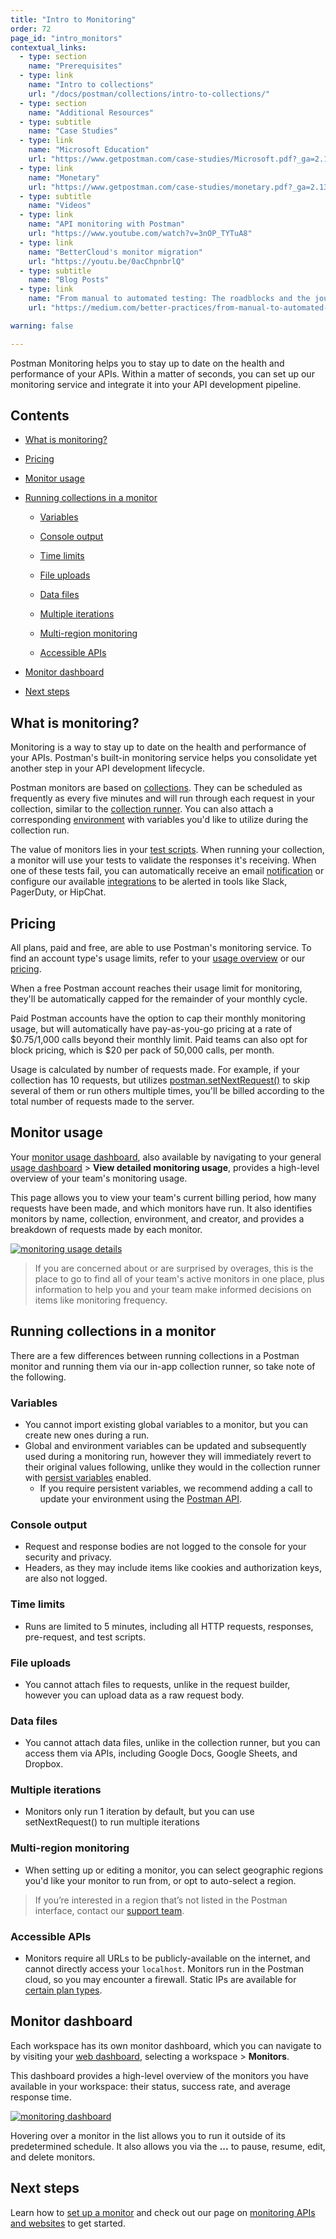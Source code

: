 ```yaml
---
title: "Intro to Monitoring"
order: 72
page_id: "intro_monitors"
contextual_links:
  - type: section
    name: "Prerequisites"
  - type: link
    name: "Intro to collections"
    url: "/docs/postman/collections/intro-to-collections/"
  - type: section
    name: "Additional Resources"
  - type: subtitle
    name: "Case Studies"
  - type: link
    name: "Microsoft Education"
    url: "https://www.getpostman.com/case-studies/Microsoft.pdf?_ga=2.133824584.754547870.1571851340-1454169035.1570491567"
  - type: link
    name: "Monetary"
    url: "https://www.getpostman.com/case-studies/monetary.pdf?_ga=2.133824584.754547870.1571851340-1454169035.1570491567"
  - type: subtitle
    name: "Videos"
  - type: link
    name: "API monitoring with Postman"
    url: "https://www.youtube.com/watch?v=3nOP_TYTuA8"
  - type: link
    name: "BetterCloud's monitor migration"
    url: "https://youtu.be/0acChpnbrlQ"
  - type: subtitle
    name: "Blog Posts"
  - type: link
    name: "From manual to automated testing: The roadblocks and the journey"
    url: "https://medium.com/better-practices/from-manual-to-automated-testing-the-roadblocks-and-the-journey-6333dfacc5ae"

warning: false

---
```


Postman Monitoring helps you to stay up to date on the health and performance of your APIs. Within a matter of seconds, you can set up our monitoring service and integrate it into your API development pipeline.

## Contents

* [What is monitoring?](/docs/postman/monitors/intro-monitors/#what-is-monitoring)

* [Pricing](/docs/postman/monitors/intro-monitors/#pricing)

* [Monitor usage](/docs/postman/monitors/intro-monitors/#monitor-usage)

* [Running collections in a monitor](/docs/postman/monitors/intro-monitors/#running-collections-in-a-monitor)

  * [Variables](/docs/postman/monitors/intro-monitors/#variables)

  * [Console output](/docs/postman/monitors/intro-monitors/#console-output)

  * [Time limits](/docs/postman/monitors/intro-monitors/#time-limits)

  * [File uploads](/docs/postman/monitors/intro-monitors/#file-uploads)

  * [Data files](/docs/postman/monitors/intro-monitors/#data-files)

  * [Multiple iterations](/docs/postman/monitors/intro-monitors/#multiple-iterations)

  * [Multi-region monitoring](/docs/postman/monitors/intro-monitors/#multi-region-monitoring)

  * [Accessible APIs](/docs/postman/monitors/intro-monitors/#accessible-apis)

* [Monitor dashboard](/docs/postman/monitors/intro-monitors/#monitor-dashboard)

* [Next steps](/docs/postman/monitors/intro-monitors/#next-steps)

## What is monitoring?

Monitoring is a way to stay up to date on the health and performance of your APIs. Postman's built-in monitoring service helps you consolidate yet another step in your API development lifecycle.

Postman monitors are based on [collections](/docs/postman/collections/intro-to-collections/). They can be scheduled as frequently as every five minutes and will run through each request in your collection, similar to the [collection runner](/docs/postman/collection-runs/intro-to-collection-runs/). You can also attach a corresponding [environment](/docs/postman/variables-and-environments/variables/#environments-in-postman) with variables you'd like to utilize during the collection run.

The value of monitors lies in your [test scripts](/docs/postman/scripts/test-scripts/). When running your collection, a monitor will use your tests to validate the responses it's receiving. When one of these tests fail, you can automatically receive an email [notification](/docs/postman/notifications/#monitor-notifications) or configure our available [integrations](/docs/postman-pro/integrations/intro-integrations/) to be alerted in tools like Slack, PagerDuty, or HipChat.

## Pricing

All plans, paid and free, are able to use Postman's monitoring service. To find an account type's usage limits, refer to your [usage overview](https://go.pstmn.io/postman-account-limits) or our [pricing](https://www.getpostman.com/pricing). 

When a free Postman account reaches their usage limit for monitoring, they'll be automatically capped for the remainder of your monthly cycle. 

Paid Postman accounts have the option to cap their monthly monitoring usage, but will automatically have pay-as-you-go pricing at a rate of $0.75/1,000 calls beyond their monthly limit. Paid teams can also opt for block pricing, which is $20 per pack of 50,000 calls, per month.

Usage is calculated by number of requests made. For example, if your collection has 10 requests, but utilizes [postman.setNextRequest()](/docs/postman/collection-runs/building-workflows/) to skip several of them or run others multiple times, you'll be billed according to the total number of requests made to the server. 

## Monitor usage 

Your [monitor usage dashboard](https://go.postman.co/usage/monitors), also available by navigating to your general [usage dashboard](https://go.postman.co/usage) > **View detailed monitoring usage**, provides a high-level overview of your team's monitoring usage.

This page allows you to view your team's current billing period, how many requests have been made, and which monitors have run. It also identifies monitors by name, collection, environment, and creator, and provides a breakdown of requests made by each monitor.

[![monitoring usage details](https://assets.postman.com/postman-docs/monitoring-usage-details.jpg)](https://assets.postman.com/postman-docs/monitoring-usage-details.jpg)

> If you are concerned about or are surprised by overages, this is the place to go to find all of your team's active monitors in one place, plus information to help you and your team make informed decisions on items like monitoring frequency.

## Running collections in a monitor

There are a few differences between running collections in a Postman monitor and running them via our in-app collection runner, so take note of the following.

### Variables

* You cannot import existing global variables to a monitor, but you can create new ones during a run.
* Global and environment variables can be updated and subsequently used during a monitoring run, however they will immediately revert to their original values following, unlike they would in the collection runner with [persist variables](/docs/postman/collection-runs/starting-a-collection-run/#persist-variables) enabled.
  * If you require persistent variables, we recommend adding a call to update your environment using the [Postman API](/docs/postman/postman-api/intro-api/).

### Console output

* Request and response bodies are not logged to the console for your security and privacy.
* Headers, as they may include items like cookies and authorization keys, are also not logged.

### Time limits

* Runs are limited to 5 minutes, including all HTTP requests, responses, pre-request, and test scripts.

### File uploads

* You cannot attach files to requests, unlike in the request builder, however you can upload data as a raw request body.

### Data files

* You cannot attach data files, unlike in the collection runner, but you can access them via APIs, including Google Docs, Google Sheets, and Dropbox.

### Multiple iterations

* Monitors only run 1 iteration by default, but you can use setNextRequest() to run multiple iterations

### Multi-region monitoring

* When setting up or editing a monitor, you can select geographic regions you'd like your monitor to run from, or opt to auto-select a region.

> If you’re interested in a region that’s not listed in the Postman interface, contact our [support team](https://support.getpostman.com/).

### Accessible APIs

* Monitors require all URLs to be publicly-available on the internet, and cannot directly access your `localhost`. Monitors run in the Postman cloud, so you may encounter a firewall. Static IPs are available for [certain plan types](https://www.getpostman.com/pricing).

## Monitor dashboard

Each workspace has its own monitor dashboard, which you can navigate to by visiting your [web dashboard](https://go.postman.co/), selecting a workspace > **Monitors**. 

This dashboard provides a high-level overview of the monitors you have available in your workspace: their status, success rate, and average response time.

[![monitoring dashboard](https://assets.postman.com/postman-docs/monitor-dashboard1.jpg)](https://assets.postman.com/postman-docs/monitor-dashboard.jpg)

Hovering over a monitor in the list allows you to run it outside of its predetermined schedule. It also allows you via the **...** to pause, resume, edit, and delete monitors.

## Next steps

Learn how to [set up a monitor](/docs/postman/monitors/setting-up-monitor/) and check out our page on [monitoring APIs and websites](/docs/postman/monitors/monitoring-apis-websites/) to get started.
